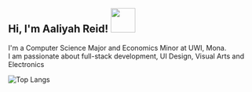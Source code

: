<h2> Hi, I'm Aaliyah Reid! <img src="https://media.giphy.com/media/mGcNjsfWAjY5AEZNw6/giphy.gif" width="50"></h2>
<p>I'm a Computer Science Major and Economics Minor at UWI, Mona. <br> I am passionate about full-stack development, UI Design, Visual Arts and Electronics</p>


![Top Langs](https://github-readme-stats.vercel.app/api/top-langs/?username=Aaliyah-Reid&hide=TeX&layout=compact)

<!--
**Aaliyah-Reid/Aaliyah-Reid** is a ✨ _special_ ✨ repository because its `README.md` (this file) appears on your GitHub profile.

Here are some ideas to get you started:

- 🔭 I’m currently working on ...
- 🌱 I’m currently learning ...
- 👯 I’m looking to collaborate on ...
- 🤔 I’m looking for help with ...
- 💬 Ask me about ...
- 📫 How to reach me: ...
- 😄 Pronouns: ...
- ⚡ Fun fact: ...
-->



